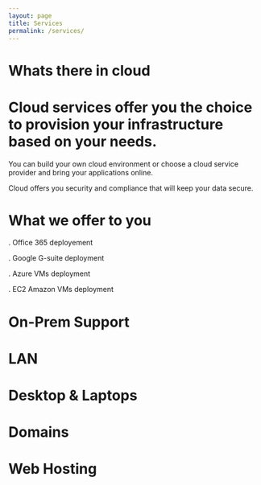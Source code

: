 ```yaml
---
layout: page
title: Services
permalink: /services/
---
```


<h1>  Whats there in cloud </h1>

#  Cloud services offer you the choice to provision your infrastructure based on your needs. 

 You can build your own cloud environment or choose a cloud service provider and bring your applications online.

 Cloud offers you security and compliance that will keep your data secure.




<h1> What we offer to you</h1>

. Office 365 deployement 

. Google G-suite deployment

. Azure VMs deployment

. EC2 Amazon VMs deployment


<h1>On-Prem Support</h1>


<h1>LAN</h1>


<h1>Desktop & Laptops</h1>


<h1>Domains</h1>


<h1>Web Hosting</h1>

